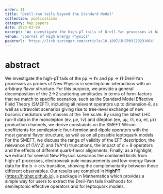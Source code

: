 ```yaml
---
order: 11
title: "Drell-Yan tails beyond the Standard Model"
collection: publications
category: hep_papers
date: 2023-03-09
excerpt: 'We investigate the high-pT tails of Drell-Yan processes at hadron colliders. We demonstrate that these are powerful probes of New Physics in semileptonic interactions with an arbitrary flavor structure.'
venue: 'Journal of High Energy Physics'
paperurl: 'https://link.springer.com/article/10.1007/JHEP03(2023)064'
---
```


abstract 
===
We investigate the high-pT tails of the pp → ℓν and pp → ℓℓ Drell-Yan processes as probes of New Physics in semileptonic interactions with an arbitrary flavor structure. For this purpose, we provide a general decomposition of the 2→2 scattering amplitudes in terms of form-factors that we match to specific scenarios, such as the Standard Model Effective Field Theory (SMEFT), including all relevant operators up to dimension-8, as well as ultraviolet scenarios giving rise to tree-level exchange of new bosonic mediators with masses at the TeV scale. By using the latest LHC run-II data in the monolepton (eν, μν, τν) and dilepton (ee, μμ, ττ, eμ, eτ, μτ) production channels, we derive constraints on the SMEFT Wilson coefficients for semileptonic four-fermion and dipole operators with the most general flavor structure, as well as on all possible leptoquark models. For the SMEFT, we discuss the range of validity of the EFT description, the relevance of (1/Λ^2) and (1/Λ^4) truncations, the impact of d = 8 operators and the effects of different quark-flavor alignments. Finally, as a highlight, we extract for several New Physics scenarios the combined limits from high-pT processes, electroweak pole measurements and low-energy flavor data for the b → cτν transition, showing the complementarity between these different observables. Our results are compiled in **HighPT** (https://highpt.github.io), a package in Mathematica which provides a simple way for users to extract the Drell-Yan tails likelihoods for semileptonic effective operators and for leptoquark models.